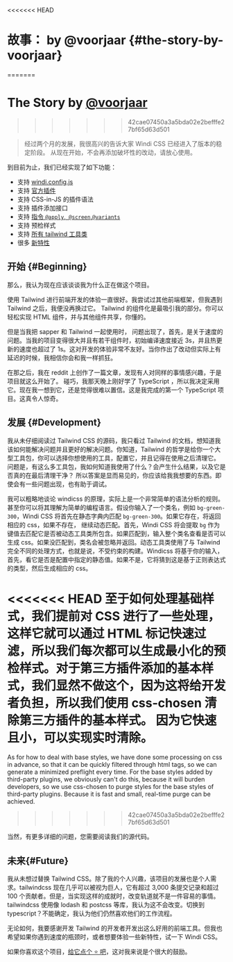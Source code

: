 [Windi CSS]: https://github.com/windicss/windicss

<<<<<<< HEAD
# 故事： by @voorjaar {#the-story-by-voorjaar}
=======
# The Story <span class="text-base text-gray-500">by [@voorjaar](https://github.com/voorjaar)</span>
>>>>>>> 42cae07450a3a5bda02e2befffe27bf65d63d501

> 经过两个月的发展，我很高兴的告诉大家 Windi CSS 已经进入了版本的稳定阶段。 从现在开始，不会再添加破坏性的改动，请放心使用。

到目前为止，我们已经实现了如下功能：

- 支持 [windi.config.js](/guide/configuration)
- 支持 [官方插件](/plugins/)
- 支持 CSS-in-JS 的插件语法 
- 支持 插件添加接口
- 支持 [指令 `@apply`,` @screen`,`@variants`](/features/directives)
- 支持 预检样式
- 支持 [所有 tailwind 工具类](/utilities/)
- 很多 [新特性](/features/)

## 开始 {#Beginning}

那么，我认为现在应该谈谈我为什么正在做这个项目。

使用 Tailwind 进行前端开发的体验一直很好。我尝试过其他前端框架，但我遇到 Tailwind 之后，我便没再换过它。 Tailwind 的组件化是最吸引我的部分。你可以轻松实现 HTML 组件，并与其他组件共享，你懂的。

但是当我把 sapper 和 Tailwind 一起使用时， 问题出现了，首先，是关于速度的问题。当我的项目变得很大并且有若干组件时，初始编译速度接近 3s，并且热更新的速度也超过了 1s。这对开发的体验非常不友好。当你作出了改动但实际上有延迟的时候，我相信你会和我一样抓狂。

在那之后，我在 reddit 上创作了一篇文章，发现有人对同样的事情感兴趣，于是项目就这么开始了。 碰巧，我那天晚上刚好学了 TypeScript ，所以我决定采用它。现在我一想到它，还是觉得很难以置信。这是我完成的第一个 TypeScript 项目。这真令人惊奇。

## 发展 {#Development}

我从未仔细阅读过 Tailwind CSS 的源码，我只看过 Tailwind 的文档，想知道我该如何能解决问题并且更好的解决问题。你知道，Tailwind 的哲学是给你一个大型工具包，你可以选择你想使用的工具，配置它，并且记得在使用之后清理它。 问题是，有这么多工具包，我如何知道我使用了什么？会产生什么结果，以及它是否真的在最后清理干净？ 所以答案是显而易见的，你应该给我我想要的东西。即使会有一些问题出现，也有助于调试。

我可以粗略地谈论 windicss 的原理，实际上是一个非常简单的语法分析的规则。甚至你可以将其理解为简单的编程语言。假设你输入了一个类名，例如 `bg-green-300`，Windi CSS 将首先在静态字典内匹配 `bg-green-300`。如果它存在，将返回相应的 css，如果不存在， 继续动态匹配。首先，Windi CSS 将会提取 `bg` 作为键值去匹配它是否被动态工具类所包含。如果匹配到，输入整个类名查看是否可以生成 css。如果没匹配到，类名会被忽略并返回。动态工具类使用了与 Tailwind 完全不同的处理方式，也就是说，不受约束的构建。Windicss 将基于你的输入，首先，看它是否是配置中指定的静态值。如果不是，它将猜到这是基于正则表达式的类型，然后生成相应的 css。

<<<<<<< HEAD
至于如何处理基础样式，我们提前对 CSS 进行了一些处理，这样它就可以通过 HTML 标记快速过滤，所以我们每次都可以生成最小化的预检样式。对于第三方插件添加的基本样式，我们显然不做这个，因为这将给开发者负担，所以我们使用 css-chosen 清除第三方插件的基本样式。 因为它快速且小，可以实现实时清除。
=======
As for how to deal with base styles, we have done some processing on css in advance, so that it can be quickly filtered through html tags, so we can generate a minimized preflight every time. For the base styles added by third-party plugins, we obviously can't do this, because it will burden developers, so we use css-chosen to purge styles for the base styles of third-party plugins. Because it is fast and small, real-time purge can be achieved.
>>>>>>> 42cae07450a3a5bda02e2befffe27bf65d63d501

当然，有更多详细的问题，您需要阅读我们的源代码。

## 未来{#Future}

我从未想过替换 Tailwind CSS。除了我的个人兴趣，该项目的发展也是个人需求。tailwindcss 现在几乎可以被视为巨人，它有超过 3,000 条提交记录和超过 100 个贡献者。但是，当实现这样的成就时，改变轨道就不是一件容易的事情。tailwindcss 使用像 lodash 和 postcss 等库，我认为这不会改变。切换到  typescript？不能确定，我认为他们仍然喜欢他们的工作流程。

无论如何，我要感谢开发 Tailwind 的开发者开发出这么好用的前端工具。但我也希望如果你遇到速度的瓶颈时，或者想要体验一些新特性，试一下 Windi CSS。

如果你喜欢这个项目，[给它点个 ⭐️ 吧][Windi CSS]，这对我来说是个很大的鼓励。
